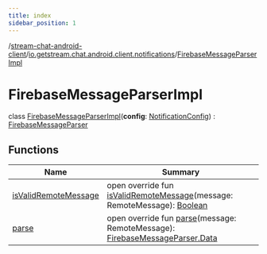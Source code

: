 ```yaml
---
title: index
sidebar_position: 1
---
```

/[stream-chat-android-client](../../index.md)/[io.getstream.chat.android.client.notifications](../index.md)/[FirebaseMessageParserImpl](index.md)  
  
  
  
# FirebaseMessageParserImpl  
class [FirebaseMessageParserImpl](index.md)(**config**: [NotificationConfig](../../io.getstream.chat.android.client.notifications.handler/NotificationConfig/index.md)) : [FirebaseMessageParser](../FirebaseMessageParser/index.md)  
  
## Functions  
  
|  Name |  Summary | 
|---|---|
| <a name="io.getstream.chat.android.client.notifications/FirebaseMessageParserImpl/isValidRemoteMessage/#com.google.firebase.messaging.RemoteMessage/PointingToDeclaration/"></a>[isValidRemoteMessage](isValidRemoteMessage.md)| <a name="io.getstream.chat.android.client.notifications/FirebaseMessageParserImpl/isValidRemoteMessage/#com.google.firebase.messaging.RemoteMessage/PointingToDeclaration/"></a>open override fun [isValidRemoteMessage](isValidRemoteMessage.md)(message: RemoteMessage): [Boolean](https://kotlinlang.org/api/latest/jvm/stdlib/kotlin/-boolean/index.html)|
| <a name="io.getstream.chat.android.client.notifications/FirebaseMessageParserImpl/parse/#com.google.firebase.messaging.RemoteMessage/PointingToDeclaration/"></a>[parse](parse.md)| <a name="io.getstream.chat.android.client.notifications/FirebaseMessageParserImpl/parse/#com.google.firebase.messaging.RemoteMessage/PointingToDeclaration/"></a>open override fun [parse](parse.md)(message: RemoteMessage): [FirebaseMessageParser.Data](../FirebaseMessageParser/Data/index.md)|

